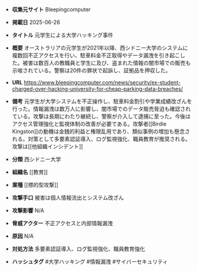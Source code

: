 - **収集元サイト**
Bleepingcomputer

- **掲載日**
2025-06-26

- **タイトル**
元学生による大学ハッキング事件

- **概要**
オーストラリアの元学生が2021年以降、西シドニー大学のシステムに複数回不正アクセスを行い、駐車料金不正取得やデータ漏洩を引き起こした。被害は数百人の教職員と学生に及び、盗まれた情報の闇市場での販売も示唆されている。警察は20件の罪状で起訴し、証拠品を押収した。

- **URL**
https://www.bleepingcomputer.com/news/security/ex-student-charged-over-hacking-university-for-cheap-parking-data-breaches/

- **備考**
元学生が大学システムを不正操作し、駐車料金割引や学業成績改ざんを行った。情報漏洩は数万人に影響し、闇市場でのデータ販売脅迫も確認されている。攻撃は長期にわたり継続し、警察が介入して逮捕に至った。今後はアクセス管理強化と監視体制の改善が必要である。攻撃者[[Birdie Kingston]]の動機は金銭的利益と権限乱用であり、類似事例の増加も懸念される。対策として多要素認証導入、ログ監視強化、職員教育が推奨される。攻撃は[[他組織インシデント]]

- **分類**
西シドニー大学

- **組織名**
[[教育]]

- **業種**
[[標的型攻撃]]

- **攻撃手口**
被害は個人情報流出とシステム改ざん

- **攻撃影響**
N/A

- **脅威アクター**
不正アクセスと内部情報漏洩

- **原因**
N/A

- **対処方法**
多要素認証導入、ログ監視強化、職員教育強化

- **ハッシュタグ**
#大学ハッキング #情報漏洩 #サイバーセキュリティ
